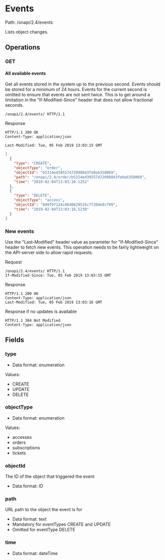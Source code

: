# Events

Path: /onapi/2.4/events

Lists object changes. 

## Operations 

### GET

#### All available events
Get all events stored in the system up to the previous second. Events should be stored for a minimum of 24 hours.
Events for the current second is omitted to ensure that events are not sent twice. This is to get around a limitation 
in the "If-Modified-Since" header that does not allow fractional seconds. 

```HTTP
/onapi/2.4/events/ HTTP/1.1
```

Response 
```HTTP
HTTP/1.1 200 OK
Content-Type: application/json

Last-Modified: Tue, 05 Feb 2019 13:03:15 GMT
```
```JSON
[
  {
    "type": "CREATE",
    "objectType": "order",
    "objectId": "b5314ed39557472098843fe0ab358069",
    "path": "/onapi/2.4/order/b5314ed39557472098843fe0ab358069",
    "time": "2019-02-04T13:03:16.1252"
  },
  {
    "type": "DELETE",
    "objectType": "access",
    "objectId": "849f97124c4840629535c7f204e8cf09",
    "time": "2019-02-04T13:03:16.5230"
  }
]
```

### New events

Use the "Last-Modified" header value as parameter for "If-Modified-Since" header to fetch new events. This operation 
needs to be fairly lightweight on the API-server side to allow rapid requests.

Request
```HTTP
/onapi/2.4/events/ HTTP/1.1
If-Modified-Since: Tue, 05 Feb 2019 13:03:15 GMT
```

Response
```HTTP
HTTP/1.1 200 OK
Content-Type: application/json
Last-Modified: Tue, 05 Feb 2019 13:03:16 GMT
```

Response if no updates is available 
```HTTP
HTTP/1.1 304 Not Modified
Content-Type: application/json
```

## Fields

### type

 * Data format: enumeration

Values: 
 * CREATE
 * UPDATE
 * DELETE


### objectType

 * Data format: enumeration

Values: 
 * accesses
 * orders
 * subscriptions
 * tickets

### objectId

The ID of the object that triggered the event

 * Data format: ID

### path

URL path to the object the event is for

 * Data format: text 
 * Mandatory for eventTypes CREATE and UPDATE
 * Omitted for eventType DELETE
 
### time

 * Data format: dateTime
